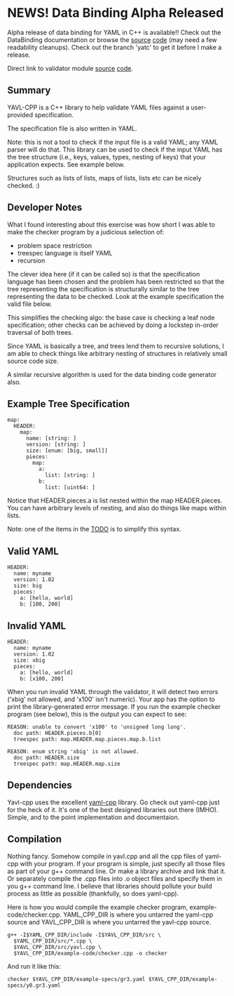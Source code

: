 # NEWS! Data Binding Alpha Released #

Alpha release of data binding for YAML in C++ is available!! Check out the DataBinding documentation or browse the [source](http://code.google.com/p/yavl-cpp/source/browse/branches/yatc/src/yatc.cpp) [code](http://code.google.com/p/yavl-cpp/source/browse/branches/yatc/src/yatc.h) (may need a few readability cleanups). Check out the branch 'yatc' to get it before I make a release.

Direct link to validator module [source](http://code.google.com/p/yavl-cpp/source/browse/trunk/src/yavl.cpp) [code](http://code.google.com/p/yavl-cpp/source/browse/trunk/src/yavl.h).

## Summary ##

YAVL-CPP is a C++ library to help validate YAML files
against a user-provided specification.

The specification file is also written in YAML.

Note: this is not a tool to check if the input file is a valid
YAML; any YAML parser will do that. This library can be
used to check if the input YAML has the tree structure
(i.e., keys, values, types, nesting of keys) that your
application expects. See example below.

Structures such as lists of lists, maps of lists,
lists etc can be nicely checked. :)

## Developer Notes ##

What I found interesting about this exercise was how short I was
able to make the checker program by a judicious selection of:

  * problem space restriction
  * treespec language is itself YAML
  * recursion

The clever idea here (if it can be called so) is that the specification
language has been chosen and the problem has been restricted so that the
tree representing the specification is structurally similar to the tree
representing the data to be checked. Look at the example specification
the valid file below.

This simplifies the checking algo: the base case is checking a leaf node
specification; other checks can be achieved by doing a lockstep in-order
traversal of both trees.

Since YAML is basically a tree, and trees lend them to recursive
solutions, I am able to check things like arbitrary nesting
of structures in relatively small source code size.

A similar recursive algorithm is used for the data binding code generator
also.

## Example Tree Specification ##

```
map:
  HEADER:
    map:
      name: [string: ]
      version: [string: ]
      size: [enum: [big, small]]
      pieces:
        map:
          a:
            list: [string: ]
          b:
            list: [uint64: ]
```

Notice that HEADER.pieces.a is list nested within
the map HEADER.pieces. You can have arbitrary levels
of nesting, and also do things like maps within lists.

Note: one of the items in the [TODO](http://code.google.com/p/yavl-cpp/source/browse/trunk/TODO) is to simplify this syntax.

## Valid YAML ##

```
HEADER:
  name: myname
  version: 1.02
  size: big
  pieces:
    a: [hello, world]
    b: [100, 200]
```

## Invalid YAML ##

```
HEADER:
  name: myname
  version: 1.02
  size: xbig
  pieces:
    a: [hello, world]
    b: [x100, 200]
```

When you run invalid YAML through the validator, it will detect two errors ('xbig' not allowed, and 'x100' isn't numeric). Your app has the option to print the library-generated error message. If you run the example checker program (see below), this is the output you can expect to see:

```
REASON: unable to convert 'x100' to 'unsigned long long'.
  doc path: HEADER.pieces.b[0]
  treespec path: map.HEADER.map.pieces.map.b.list

REASON: enum string 'xbig' is not allowed.
  doc path: HEADER.size
  treespec path: map.HEADER.map.size
```

## Dependencies ##

Yavl-cpp uses the excellent [yaml-cpp](http://code.google.com/p/yaml-cpp/) library. Go check out yaml-cpp just for the heck of it. It's one of the
best designed libraries out there (IMHO). Simple, and to the
point implementation and documentaion.

## Compilation ##

Nothing fancy. Somehow compile in yavl.cpp and all the cpp files of
yaml-cpp with your program. If your program is simple, just specify all those files
as part of your g++ command line. Or make a library archive and link that it.
Or separately compile the .cpp files into .o object files and specify them in
you g++ command line. I believe that libraries should pollute
your build process as little as possible (thankfully, so does
yaml-cpp).

Here is how you would compile the example checker program,
example-code/checker.cpp. YAML\_CPP\_DIR is where you
untarred the yaml-cpp source and YAVL\_CPP\_DIR is where
you untarred the yavl-cpp source.

```
g++ -I$YAML_CPP_DIR/include -I$YAVL_CPP_DIR/src \
  $YAML_CPP_DIR/src/*.cpp \
  $YAVL_CPP_DIR/src/yavl.cpp \
  $YAVL_CPP_DIR/example-code/checker.cpp -o checker
```

And run it like this:

```
checker $YAVL_CPP_DIR/example-specs/gr3.yaml $YAVL_CPP_DIR/example-specs/y0.gr3.yaml
```

